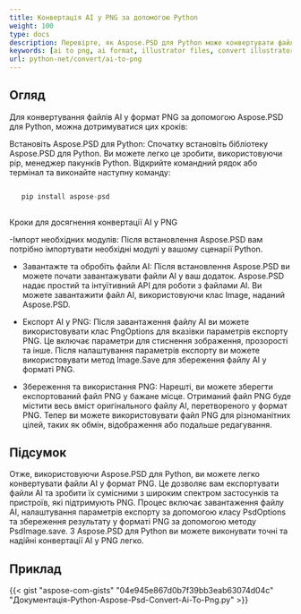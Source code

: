 ```yaml
---
title: Конвертація AI у PNG за допомогою Python
weight: 100
type: docs
description: Перевірте, як Aspose.PSD для Python може конвертувати файл AI у формат PNG.
keywords: [ai to png, ai format, illustrator files, convert illustrator, png, psd api, python, кодовий зразок]
url: python-net/convert/ai-to-png
---
```


## **Огляд**
Для конвертування файлів AI у формат PNG за допомогою Aspose.PSD для Python, можна дотримуватися цих кроків:

Встановіть Aspose.PSD для Python: Спочатку встановіть бібліотеку Aspose.PSD для Python. Ви можете легко це зробити, використовуючи pip, менеджер пакунків Python. Відкрийте командний рядок або термінал та виконайте наступну команду:

```python

   pip install aspose-psd
  
```

Кроки для досягнення конвертації AI у PNG

-Імпорт необхідних модулів: Після встановлення Aspose.PSD вам потрібно імпортувати необхідні модулі у вашому сценарії Python. 
- Завантажте та обробіть файли AI: Після встановлення Aspose.PSD ви можете почати завантажувати файли AI у ваш додаток. Aspose.PSD надає простий та інтуїтивний API для роботи з файлами AI. Ви можете завантажити файл AI, використовуючи клас Image, наданий Aspose.PSD.

- Експорт AI у PNG: Після завантаження файлу AI ви можете використовувати клас PngOptions для вказівки параметрів експорту PNG. Це включає параметри для стиснення зображення, прозорості та інше. Після налаштування параметрів експорту ви можете використовувати метод Image.Save для збереження файлу AI у форматі PNG.

- Збереження та використання PNG: Нарешті, ви можете зберегти експортований файл PNG у бажане місце. Отриманий файл PNG буде містити весь вміст оригінального файлу AI, перетвореного у формат PNG. Тепер ви можете використовувати файл PNG для різноманітних цілей, таких як обмін, відображення або подальше редагування.

## **Підсумок**
Отже, використовуючи Aspose.PSD для Python, ви можете легко конвертувати файли AI у формат PNG. Це дозволяє вам експортувати файли AI та зробити їх сумісними з широким спектром застосунків та пристроїв, які підтримують PNG. Процес включає завантаження файлу AI, налаштування параметрів експорту за допомогою класу PsdOptions та збереження результату у форматі PNG за допомогою методу PsdImage.save. З Aspose.PSD для Python ви можете виконувати точні та надійні конвертації AI у PNG легко.

## **Приклад**
{{< gist "aspose-com-gists" "04e945e867d0b7f39bb3eab63074d04c" "Документація-Python-Aspose-Psd-Convert-Ai-To-Png.py" >}}
